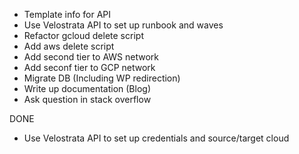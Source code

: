 + Template info for API
+ Use Velostrata API to set up runbook and waves
+ Refactor gcloud delete script
+ Add aws delete script
+ Add second tier to AWS network
+ Add seconf tier to GCP network
+ Migrate DB (Including WP redirection)
+ Write up documentation (Blog)
+ Ask question in stack overflow

DONE
+ Use Velostrata API to set up credentials and source/target cloud
